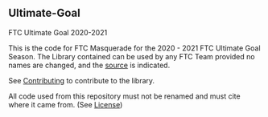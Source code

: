 ## Ultimate-Goal
FTC Ultimate Goal 2020-2021 

This is the code for FTC Masquerade for the 2020 - 2021 FTC Ultimate Goal Season.
The Library contained can be used by any FTC Team provided no names are changed, and the [source](https://github.com/FTCMasquerade/UltimateGoal) is indicated.

See [Contributing](CONTRIBUTING.md) to contribute to the library.

All code used from this repository must not be renamed and must cite where it came from. (See [License](LICENSE))